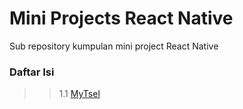 # Mini Projects React Native

Sub repository kumpulan mini project React Native

### Daftar Isi
>> 1.1 <a href="../tree/main/MyTsel">MyTsel</a>
